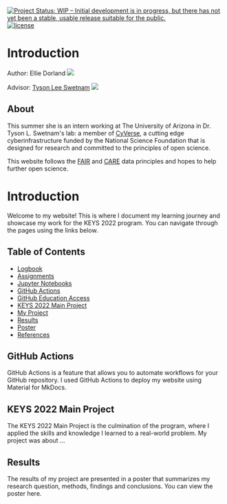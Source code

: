 [![Project Status: WIP – Initial development is in progress, but there has not yet been a stable, usable release suitable for the public.](https://www.repostatus.org/badges/latest/wip.svg)](https://www.repostatus.org/#wip) [![license](https://img.shields.io/badge/license-GPLv3-blue.svg)](https://opensource.org/licenses/GPL-3.0) 


# Introduction

Author: Ellie Dorland [![](https://orcid.org/sites/default/files/images/orcid_16x16.png)](https://)

Advisor: [Tyson Lee Swetnam](https://tyson-swetnam.github.io/) [![](https://orcid.org/sites/default/files/images/orcid_16x16.png)](http://orcid.org/0000-0002-6639-7181)

## About



This summer she is an intern working at The University of Arizona in Dr. Tyson L. Swetnam's lab: a member of [CyVerse](https://cyverse.org), a cutting edge cyberinfrastructure funded by the National Science Foundation that is designed for research and committed to the principles of open science. 
 
This website follows the [FAIR](https://www.go-fair.org/fair-principles/) and [CARE](https://www.gida-global.org/care) data principles and hopes to help further open science. 

# Introduction

Welcome to my website! This is where I document my learning journey and showcase my work for the KEYS 2022 program. You can navigate through the pages using the links below.

## Table of Contents

- [Logbook](logbook.md)
- [Assignments](keysassignments.md)
- [Jupyter Notebooks](jupyter.md)
- [GitHub Actions](#github-actions)
- [GitHub Education Access](githubed.md)
-  [KEYS 2022 Main Project](#keys-2022-main-project)
- [My Project](myproject.md)
- [Results](#results)
- [Poster](poster.md) 
- [References](references.md)

## GitHub Actions

GitHub Actions is a feature that allows you to automate workflows for your GitHub repository. I used GitHub Actions to deploy my website using Material for MkDocs.

## KEYS 2022 Main Project

The KEYS 2022 Main Project is the culmination of the program, where I applied the skills and knowledge I learned to a real-world problem. My project was about ...

## Results

The results of my project are presented in a poster that summarizes my research question, methods, findings and conclusions. You can view the poster here.
